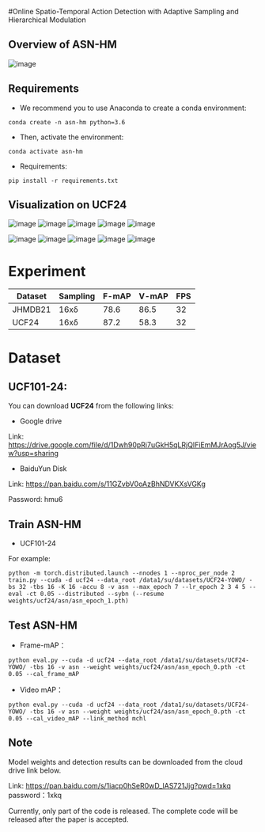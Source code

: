 #Online Spatio-Temporal Action Detection with Adaptive Sampling and Hierarchical Modulation

## Overview of ASN-HM
![image](./img_files/ASN-HM.png)


## Requirements
- We recommend you to use Anaconda to create a conda environment:
```Shell
conda create -n asn-hm python=3.6
```

- Then, activate the environment:
```Shell
conda activate asn-hm 
```

- Requirements:
```Shell
pip install -r requirements.txt 
```

## Visualization on UCF24
![image](./img_files/ASN-HM_00050.jpg)
![image](./img_files/ASN-HM_00055.jpg)
![image](./img_files/ASN-HM_00060.jpg)
![image](./img_files/ASN-HM_00065.jpg)
![image](./img_files/ASN-HM_00070.jpg)

![image](./img_files/ASN-HM_00265.jpg)
![image](./img_files/ASN-HM_00270.jpg)
![image](./img_files/ASN-HM_00275.jpg)
![image](./img_files/ASN-HM_00280.jpg)
![image](./img_files/ASN-HM_00285.jpg)

# Experiment

|      Dataset    |  Sampling   | F-mAP | V-mAP |   FPS   | 
|-----------|--------|--------|-------|-------|
| JHMDB21   |   16xδ    | 78.6  | 86.5 |   32    | 
|  UCF24  |   16xδ   |  87.2  | 58.3  |   32    | 


# Dataset

## UCF101-24:
You can download **UCF24** from the following links:

* Google drive

Link: https://drive.google.com/file/d/1Dwh90pRi7uGkH5qLRjQIFiEmMJrAog5J/view?usp=sharing

* BaiduYun Disk

Link: https://pan.baidu.com/s/11GZvbV0oAzBhNDVKXsVGKg

Password: hmu6 

## Train ASN-HM
* UCF101-24

For example:

```Shell
python -m torch.distributed.launch --nnodes 1 --nproc_per_node 2 train.py --cuda -d ucf24 --data_root /data1/su/datasets/UCF24-YOWO/ -bs 32 -tbs 16 -K 16 -accu 8 -v asn --max_epoch 7 --lr_epoch 2 3 4 5 --eval -ct 0.05 --distributed --sybn (--resume weights/ucf24/asn/asn_epoch_1.pth) 
```

##  Test ASN-HM
* Frame-mAP：

```Shell
python eval.py --cuda -d ucf24 --data_root /data1/su/datasets/UCF24-YOWO/ -tbs 16 -v asn --weight weights/ucf24/asn/asn_epoch_0.pth -ct 0.05 --cal_frame_mAP
```
* Video mAP：

```Shell
python eval.py --cuda -d ucf24 --data_root /data1/su/datasets/UCF24-YOWO/ -tbs 16 -v asn --weight weights/ucf24/asn/asn_epoch_0.pth -ct 0.05 --cal_video_mAP --link_method mchl
```
## Note
Model weights and detection results can be downloaded from the cloud drive link below.

Link: https://pan.baidu.com/s/1iacp0hSeR0wD_lAS721Jjg?pwd=1xkq 
password：1xkq 

Currently, only part of the code is released. The complete code will be released after the paper is accepted.